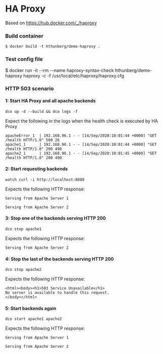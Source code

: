 # HA Proxy

Based on https://hub.docker.com/_/haproxy

### Build container

~~~
$ docker build -t hthunberg/demo-haproxy .
~~~

### Test config file

$ docker run -it --rm --name haproxy-syntax-check hthunberg/demo-haproxy haproxy -c -f /usr/local/etc/haproxy/haproxy.cfg

### HTTP 503 scenario

#### 1: Start HA Proxy and all apache backends

~~~
dco up -d --build && dco logs -f
~~~

Expect the following in the logs when the health check is executed by HA Proxy

~~~
apacheError_1  | 192.168.96.1 - - [14/Sep/2020:10:01:44 +0000] "GET /health HTTP/1.0" 500 26
apache1_1      | 192.168.96.1 - - [14/Sep/2020:10:01:44 +0000] "GET /health HTTP/1.0" 200 490
apache2_1      | 192.168.96.1 - - [14/Sep/2020:10:01:45 +0000] "GET /health HTTP/1.0" 200 490
~~~

#### 2: Start requesting backends

~~~
watch curl -i http://localhost:8888
~~~

Expects the following HTTP response:

~~~
Serving from Apache Server 1
~~~

~~~
Serving from Apache Server 2
~~~

#### 3: Stop one of the backends serving HTTP 200

~~~
dco stop apache1
~~~

Expects the following HTTP response:

~~~
Serving from Apache Server 2
~~~

#### 4: Stop the last of the backends serving HTTP 200

~~~
dco stop apache2
~~~

Expects the following HTTP response:

~~~
<html><body><h1>503 Service Unavailable</h1>
No server is available to handle this request.
</body></html>
~~~

#### 5: Start backends again

~~~
dco start apache1 apache2
~~~

Expects the following HTTP response:

~~~
Serving from Apache Server 1
~~~

~~~
Serving from Apache Server 2
~~~